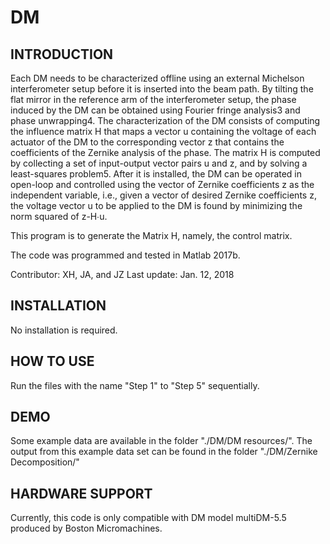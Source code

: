 # DM

INTRODUCTION
-----------------------
Each DM needs to be characterized offline using an external Michelson interferometer setup before it is inserted into the beam 
path. By tilting the flat mirror in the reference arm of the interferometer setup, the phase induced by the DM can be obtained 
using Fourier fringe analysis3 and phase unwrapping4. The characterization of the DM consists of computing the influence 
matrix H that maps a vector u containing the voltage of each actuator of the DM to the corresponding vector z that contains 
the coefficients of the Zernike analysis of the phase. The matrix H is computed by collecting a set of input-output vector 
pairs u and z, and by solving a least-squares problem5. After it is installed, the DM can be operated in open-loop and 
controlled using the vector of Zernike coefficients z as the independent variable, i.e., given a vector of desired Zernike 
coefficients z, the voltage vector u to be applied to the DM is found by minimizing the norm squared of z-H∙u. 

This program is to generate the Matrix H, namely, the control matrix.

The code was programmed and tested in Matlab 2017b.

Contributor: XH, JA, and JZ
Last update: Jan. 12, 2018

INSTALLATION
---------------------
No installation is required.

HOW TO USE
---------------------
Run the files with the name "Step 1" to "Step 5" sequentially.

DEMO
---------------------
Some example data are available in the folder "./DM/DM resources/". The output from this example data set can be found in the
folder "./DM/Zernike Decomposition/"

HARDWARE SUPPORT
---------------------
Currently, this code is only compatible with DM model multiDM-5.5 produced by Boston Micromachines.
